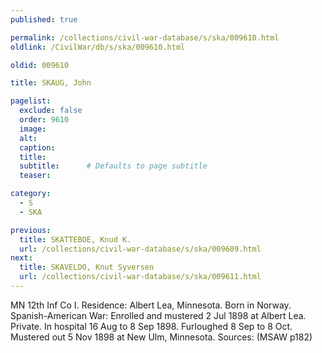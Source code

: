 ```yaml
---
published: true

permalink: /collections/civil-war-database/s/ska/009610.html
oldlink: /CivilWar/db/s/ska/009610.html

oldid: 009610

title: SKAUG, John

pagelist:
  exclude: false
  order: 9610
  image: 
  alt:
  caption:
  title:
  subtitle:      # Defaults to page subtitle
  teaser:

category: 
  - S 
  - SKA

previous:
  title: SKATTEBOE, Knud K.
  url: /collections/civil-war-database/s/ska/009609.html  
next:
  title: SKAVELDO, Knut Syversen
  url: /collections/civil-war-database/s/ska/009611.html   
---
```

MN 12th Inf Co I. Residence: Albert Lea, Minnesota. Born in Norway. Spanish-American War: Enrolled and mustered 2 Jul 1898 at Albert Lea. Private. In hospital 16 Aug to 8 Sep 1898. Furloughed 8 Sep to 8 Oct. Mustered out 5 Nov 1898 at New Ulm, Minnesota. Sources: (MSAW p182)